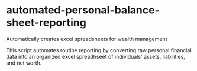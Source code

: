 # automated-personal-balance-sheet-reporting
Automatically creates excel spreadsheets for wealth management


This script automates routine reporting by converting raw personal financial data into an organized excel spreadhseet of individuals' assets, liabilities, and net worth.
